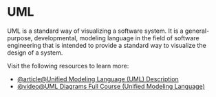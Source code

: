 # UML

UML is a standard way of visualizing a software system. It is a general-purpose, developmental, modeling language in the field of software engineering that is intended to provide a standard way to visualize the design of a system.

Visit the following resources to learn more:

- [@article@Unified Modeling Language (UML) Description](https://www.uml-diagrams.org/)
- [@video@UML Diagrams Full Course (Unified Modeling Language)](https://www.youtube.com/watch?v=WnMQ8HlmeXc)
